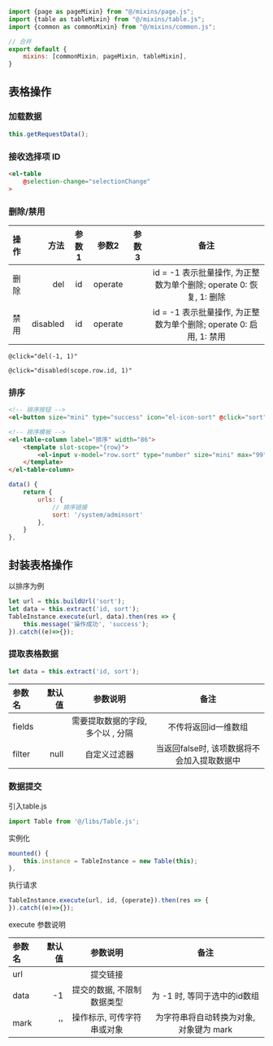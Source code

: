 
```js
import {page as pageMixin} from "@/mixins/page.js";
import {table as tableMixin} from "@/mixins/table.js";
import {common as commonMixin} from "@/mixins/common.js";

// 合并
export default {
	mixins: [commonMixin, pageMixin, tableMixin],
}
```

## 表格操作

### 加载数据

```js
this.getRequestData();
```

### 接收选择项 ID

```html
<el-table
	@selection-change="selectionChange"
>
```

### 删除/禁用

| 操作 | 方法 | 参数1 | 参数2 | 参数3 | 备注 |
| :----- | ----: | :----: | :----: | :----: | :----: |
| 删除 | del | id | operate | | id = -1 表示批量操作, 为正整数为单个删除; operate 0: 恢复, 1: 删除 |
| 禁用 | disabled | id | operate | | id = -1 表示批量操作, 为正整数为单个删除; operate 0: 启用, 1: 禁用 |

```
@click="del(-1, 1)"

@click="disabled(scope.row.id, 1)" 
```

### 排序

```html
<!-- 排序按钮 -->
<el-button size="mini" type="success" icon="el-icon-sort" @click="sort">排序</el-button>

<!-- 排序模板 -->
<el-table-column label="排序" width="86">
	<template slot-scope="{row}">
		<el-input v-model="row.sort" type="number" size="mini" max="99" min="0"/>
	</template>
</el-table-column>
```

```js
data() {
	return {
		urls: {
			// 排序链接
			sort: '/system/adminsort'
		},
	}
},
```

## 封装表格操作

以排序为例

```js
let url = this.buildUrl('sort');
let data = this.extract('id, sort');
TableInstance.execute(url, data).then(res => {
	this.message('操作成功', 'success');
}).catch((e)=>{});
```

### 提取表格数据

```js
let data = this.extract('id, sort');
```

| 参数名 | 默认值 | 参数说明 | 备注 |
| :----- | ----: | :----: | :----: |
| fields  | | 需要提取数据的字段, 多个以 , 分隔 | 不传将返回id一维数组 |
| filter  | null | 自定义过滤器 | 当返回false时, 该项数据将不会加入提取数据中 |

### 数据提交

引入table.js

```js
import Table from '@/libs/Table.js';
```

实例化

```js
mounted() {
	this.instance = TableInstance = new Table(this);
},
```

执行请求

```js
TableInstance.execute(url, id, {operate}).then(res => {
}).catch((e)=>{});
```

execute 参数说明

| 参数名 | 默认值 | 参数说明 | 备注 |
| :----- | ----: | :----: | :----: |
| url  | | 提交链接 | |
| data | -1 | 提交的数据, 不限制数据类型 | 为 -1 时, 等同于选中的id数组 |
| mark | '' | 操作标示, 可传字符串或对象 | 为字符串将自动转换为对象, 对象键为 mark |